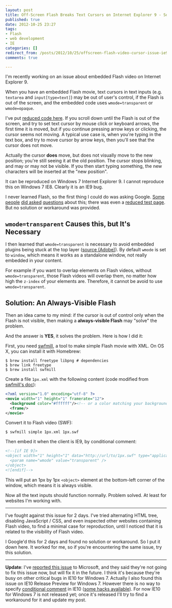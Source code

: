 ```yaml
---
layout: post
title: Off-Screen Flash Breaks Text Cursors on Internet Explorer 9 - Solution
published: true
date: 2012-10-25 23:27
tags:
- Flash
- web development
- IE
categories: []
redirect_from: /posts/2012/10/25/offscreen-flash-video-cursor-issue-ie9
comments: true

---
```



I'm recently working on an issue about embedded Flash video on Internet Explorer 9.

When you have an embedded Flash movie, text cursors in text inputs (e.g. `textarea` and `input[type=text]`) may be out of user's control, if the Flash is out of the screen, and the embedded code uses `wmode=transparent` or `wmode=opaque`.

I've put [reduced code here](http://jsfiddle.net/U8C4D/7/). If you scroll down until the Flash is out of the screen, and try to set text cursor by mouse click or keyboard arrows, the first time it is moved, but if you continue pressing arrow keys or clicking, the cursor seems not moving. A typical use case is, when you're typing in the text box, and try to move cursor by arrow keys, then you'll see that the cursor does not move.

Actually the cursor **does** move, but does not visually move to the new position; you're still seeing it at the old position. The cursor stops blinking, and may or may not be visible. If you then start typing something, the new characters will be inserted at the "new position".

It can be reproduced on Windows 7 Internet Explorer 9. I cannot reproduce this on Windows 7 IE8. Clearly it is an IE9 bug.

I never learned Flash, so the first thing I could do was asking Google. [Some](http://www.codingforums.com/archive/index.php/t-139233.html) [people](http://forums.adobe.com/message/2689460) [did asked](http://www.winvistatips.com/rapid-beam-movements-html-textbox-t817450.html) [questions](http://answers.microsoft.com/en-us/ie/forum/ie9-windows_7/shockwave-flash-object-add-on-breaks-text-cursor/ac031a2e-426d-4274-9df5-11d3ad09452e) about this; there was even a [reduced test page](http://estrip.org/articles/read/paul/55536/Why_i_hate_IE_IE_flash_offscreen_wmode_transparent_cursor_bug.html). But no solution or workaround was provided.

<!-- more -->

## `wmode=transparent` Causes this, but It's Necessary

I then learned that `wmode=transparent` is necessary to avoid embedded plugins being stuck at the top layer ([source (Adobe)](http://helpx.adobe.com/x-productkb/multi/swf-file-ignores-stacking-order.html
)). By default `wmode` is set to `window`, which means it works as a standalone window, not really embedded in your content.

For example if you want to overlap elements on Flash videos, without `wmode=transparent`, those Flash videos will overlap them, no matter how high the `z-index` of your elements are. Therefore, it cannot be avoid to use `wmode=transparent`.

## Solution: An Always-Visible Flash

Then an idea came to my mind: if the cursor is out of control only when the Flash is not visible, then making a **always-visible Flash** may "solve" the problem.

And the answer is **YES**, it solves the problem. Here is how I did it:

First, you need [swfmill](http://swfmill.org), a tool to make simple Flash movie with XML. On OS X, you can install it with Homebrew:

    $ brew install freetype libpng # dependencies
    $ brew link freetype
    $ brew install swfmill

Create a file `1px.xml` with the following content (code modified from [swfmill's doc](http://swfmill.org/doc/using-swfmill.html)):

```xml
<?xml version="1.0" encoding="utf-8" ?>
<movie width="1" height="1" framerate="12">
  <background color="#ffffff"/><!-- or a color matching your background color -->
  <frame/>
</movie>
```

Convert it to Flash video (SWF):

    $ swfmill simple 1px.xml 1px.swf

Then embed it when the client is IE9, by conditional comment:

```html
<!--[if IE 9]>
<object width="1" height="1" data="http://url/to/1px.swf" type="application/x-shockwave-flash" style="position: fixed; bottom: 0; left: 0;">
  <param name="wmode" value="transparent" />
</object>
<![endif]-->
```

This will put an 1px by 1px `<object>` element at the bottom-left corner of the window, which means it is always visible.

Now all the text inputs should function normally. Problem solved. At least for websites I'm working with.

---

I've fought against this issue for 2 days. I've tried alternating HTML tree, disabling JavaScript / CSS, and even inspected other websites containing Flash video, to find a minimal case for reproduction, until I noticed that it is related to the visibility of Flash video.

I Google'd this for 2 days and found no solution or workaround. So I put it down here. It worked for me, so if you're encountering the same issue, try this solution.

---

**Update**: I've [reported this issue](http://connect.microsoft.com/IE/feedback/details/770989/off-screen-flash-breaks-text-cursors-windows-7) to Microsoft, and they said they're not going to fix this issue now, but will fix it in the future. I think it's because they're busy on other critical bugs in IE10 for Windows 7. Actually I also found this issue on IE10 Release Preview for Windows 7. However there is no way to specify [conditional comment](http://msdn.microsoft.com/en-us/library/ie/hh801214.aspx) in IE10 ([some hacks available](http://www.impressivewebs.com/ie10-css-hacks/)). For now IE10 for Windows 7 is not released yet; once it's released I'll try to find a workaround for it and update my post.
